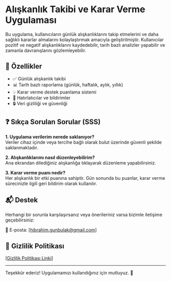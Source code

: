 # Alışkanlık Takibi ve Karar Verme Uygulaması

Bu uygulama, kullanıcıların günlük alışkanlıklarını takip etmelerini ve daha sağlıklı kararlar almalarını kolaylaştırmak amacıyla geliştirilmiştir. Kullanıcılar pozitif ve negatif alışkanlıklarını kaydedebilir, tarih bazlı analizler yapabilir ve zamanla davranışlarını gözlemleyebilir.

## 📱 Özellikler

- ✅ Günlük alışkanlık takibi
- 📊 Tarih bazlı raporlama (günlük, haftalık, aylık, yıllık)
- 💡 Karar verme destek puanlama sistemi
- 🔔 Hatırlatıcılar ve bildirimler
- 🔒 Veri gizliliği ve güvenliği

## ❓ Sıkça Sorulan Sorular (SSS)

**1. Uygulama verilerim nerede saklanıyor?**  
Veriler cihaz içinde veya tercihe bağlı olarak bulut üzerinde güvenli şekilde saklanmaktadır.

**2. Alışkanlıklarımı nasıl düzenleyebilirim?**  
Ana ekrandan dilediğiniz alışkanlığa tıklayarak düzenleme yapabilirsiniz.

**3. Karar verme puanı nedir?**  
Her alışkanlık bir etki puanına sahiptir. Gün sonunda bu puanlar, karar verme sürecinizle ilgili geri bildirim olarak kullanılır.

## 📬 Destek

Herhangi bir sorunla karşılaşırsanız veya önerileriniz varsa bizimle iletişime geçebilirsiniz:

📧 E-posta: [hibrahim.gunbulak@gmail.com]  

## 🔐 Gizlilik Politikası

[[Gizlilik Politikası Linki](https://github.com/Halil-ibrahim-GUNBULAK/APPS-PRIVACY-POLICY_HG/blob/main/HabitsTrackingAndDecisionAssistant.md)] 

---

Teşekkür ederiz! Uygulamamızı kullandığınız için mutluyuz. 🙏  
